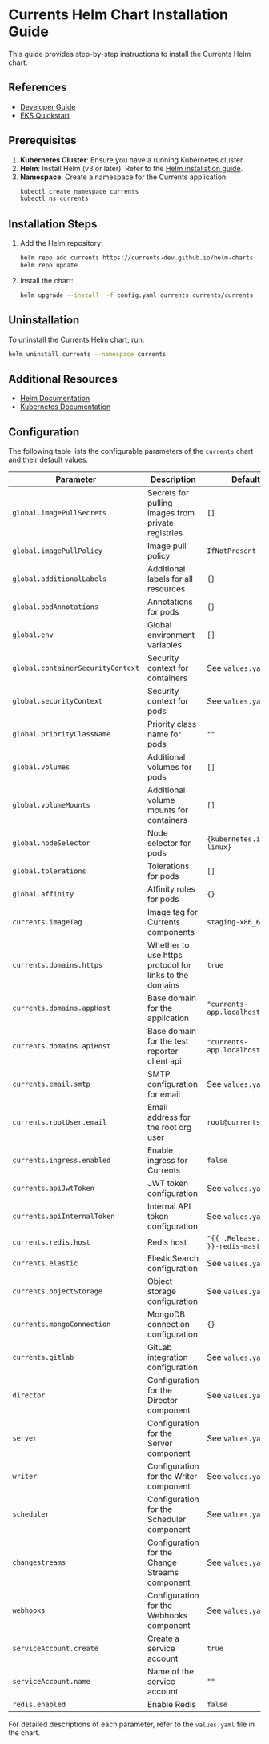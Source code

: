 # Currents Helm Chart Installation Guide

This guide provides step-by-step instructions to install the Currents Helm chart.

## References

- [Developer Guide](./developer-guide/README.md)
- [EKS Quickstart](./eks/quickstart.md)

## Prerequisites

1. **Kubernetes Cluster**: Ensure you have a running Kubernetes cluster.
2. **Helm**: Install Helm (v3 or later). Refer to the [Helm installation guide](https://helm.sh/docs/intro/install/).
3. **Namespace**: Create a namespace for the Currents application:
   ```sh
   kubectl create namespace currents
   kubectl ns currents
   ```

## Installation Steps

1. Add the Helm repository:
   ```sh
   helm repo add currents https://currents-dev.github.io/helm-charts
   helm repo update
   ```

2. Install the chart:
   ```sh
   helm upgrade --install  -f config.yaml currents currents/currents
   ```

## Uninstallation

To uninstall the Currents Helm chart, run:
```sh
helm uninstall currents --namespace currents
```

## Additional Resources

- [Helm Documentation](https://helm.sh/docs/)
- [Kubernetes Documentation](https://kubernetes.io/docs/)

## Configuration

The following table lists the configurable parameters of the `currents` chart and their default values:

| Parameter | Description | Default |
|-----------|-------------|---------|
| `global.imagePullSecrets` | Secrets for pulling images from private registries | `[]` |
| `global.imagePullPolicy` | Image pull policy | `IfNotPresent` |
| `global.additionalLabels` | Additional labels for all resources | `{}` |
| `global.podAnnotations` | Annotations for pods | `{}` |
| `global.env` | Global environment variables | `[]` |
| `global.containerSecurityContext` | Security context for containers | See `values.yaml` |
| `global.securityContext` | Security context for pods | See `values.yaml` |
| `global.priorityClassName` | Priority class name for pods | `""` |
| `global.volumes` | Additional volumes for pods | `[]` |
| `global.volumeMounts` | Additional volume mounts for containers | `[]` |
| `global.nodeSelector` | Node selector for pods | `{kubernetes.io/os: linux}` |
| `global.tolerations` | Tolerations for pods | `[]` |
| `global.affinity` | Affinity rules for pods | `{}` |
| `currents.imageTag` | Image tag for Currents components | `staging-x86_64` |
| `currents.domains.https` | Whether to use https protocol for links to the domains | `true` |
| `currents.domains.appHost` | Base domain for the application | `"currents-app.localhost"` |
| `currents.domains.apiHost` | Base domain for the test reporter client api | `"currents-app.localhost"` |
| `currents.email.smtp` | SMTP configuration for email | See `values.yaml` |
| `currents.rootUser.email` | Email address for the root org user | `root@currents.local` |
| `currents.ingress.enabled` | Enable ingress for Currents | `false` |
| `currents.apiJwtToken` | JWT token configuration | See `values.yaml` |
| `currents.apiInternalToken` | Internal API token configuration | See `values.yaml` |
| `currents.redis.host` | Redis host | `"{{ .Release.Name }}-redis-master"` |
| `currents.elastic` | ElasticSearch configuration | See `values.yaml` |
| `currents.objectStorage` | Object storage configuration | See `values.yaml` |
| `currents.mongoConnection` | MongoDB connection configuration | `{}` |
| `currents.gitlab` | GitLab integration configuration | See `values.yaml` |
| `director` | Configuration for the Director component | See `values.yaml` |
| `server` | Configuration for the Server component | See `values.yaml` |
| `writer` | Configuration for the Writer component | See `values.yaml` |
| `scheduler` | Configuration for the Scheduler component | See `values.yaml` |
| `changestreams` | Configuration for the Change Streams component | See `values.yaml` |
| `webhooks` | Configuration for the Webhooks component | See `values.yaml` |
| `serviceAccount.create` | Create a service account | `true` |
| `serviceAccount.name` | Name of the service account | `""` |
| `redis.enabled` | Enable Redis | `false` |

For detailed descriptions of each parameter, refer to the `values.yaml` file in the chart.



